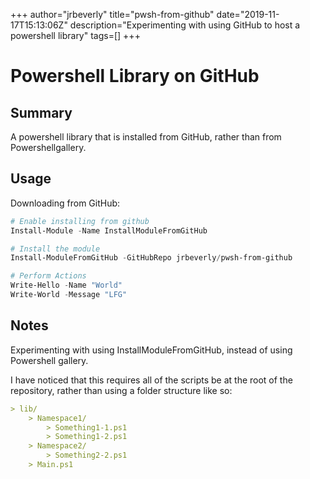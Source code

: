 +++
    author="jrbeverly"
    title="pwsh-from-github"
    date="2019-11-17T15:13:06Z"
    description="Experimenting with using GitHub to host a powershell library"
    tags=[]
    +++
    
# Powershell Library on GitHub

## Summary

A powershell library that is installed from GitHub, rather than from Powershellgallery.

## Usage

Downloading from GitHub:

```powershell
# Enable installing from github
Install-Module -Name InstallModuleFromGitHub

# Install the module
Install-ModuleFromGitHub -GitHubRepo jrbeverly/pwsh-from-github

# Perform Actions
Write-Hello -Name "World"
Write-World -Message "LFG"
```

## Notes

Experimenting with using InstallModuleFromGitHub, instead of using Powershell gallery.

I have noticed that this requires all of the scripts be at the root of the repository, rather than using a folder structure like so:

```markdown
> lib/
    > Namespace1/
        > Something1-1.ps1
        > Something1-2.ps1
    > Namespace2/
        > Something2-2.ps1
    > Main.ps1
```
